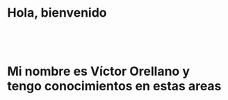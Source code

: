 <h1>Hola, bienvenido<h1>
  <br/>
  <p style={{color: "blue"}}>Mi nombre es Víctor Orellano y tengo conocimientos en estas areas</p>
